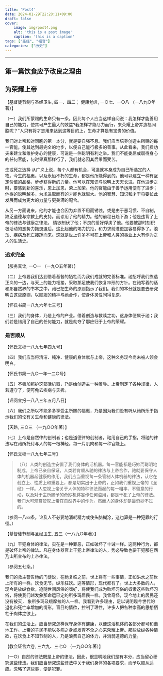 ```yaml
---
title: 'Post4'
date: 2024-01-29T22:20:11+09:00
draft: false
cover:
    image: img/post4.png
    alt: 'this is a post image'
    caption: 'this is a caption'
tags: ["圣经", "福音"]
categories: ["历史"]
---
```



---

## 第一篇饮食应予改良之理由

## 为荣耀上帝

【基督徒节制与圣经卫生, 四一、四二； 健康勉言, 一○七、一○八 （一八九○年著）】 

（一）我们所蒙赐的生命只有一条，因此每个人应当这样自问说：我怎样才能善用自己的能力，使其可产生最大的效益?我怎样才能尽力而行，来荣耀上帝并造福同胞呢？”人只有将才志用来达到这等目的上，生命才算是有宝贵的价值。 

我们对上帝和对同胞的第一本分，就是要自强不息。我们应当培养创造主所赐的每一官能，使其达到最完全的地步，以便自己能行极多的善事。从此看来，我们费功夫来建立和维护身心的健康，可说是一件聪明有利之举。我们不能委屈或弱待身心的任何官能，何时果真那样行了，我们就必因其后果而受苦。 

生或死之选择
从广义上说，每个人都有机会，可造就本身成为自己所选定的人物。今生的福惠，以及永恒不朽的生命，都是他所能得到的。他可以建立一种有坚定价值的品格，步步获得新的力量。他可以在知识与聪明上天天长进。在他进步之时，要感到新的喜乐，恩上加恩，荣上加荣。他的官能由于善予运用便有了进步；他得的聪明越多，为求进取而有的才能也就越大。他的智慧、知识和才干将要长此发展而成为更大的力量与更美满的配合。 

从另一方面说来，他的才能也会因为弃置不用而锈蚀，或是由于恶习惯、不自制，缺乏道德与宗教上的支持，而谬用了他的精力。他的前程日趋下游；他是违背了上帝的律法与健康之律法。 情欲制伏了他；不良的爱好俘虏了他。他要被那时刻积极活动的恶势力拖曳退后，这比起他的竭力抗拒，和力求前进更加容易得多了。浪荡、疾病及死亡接踵而来。这就是世上许多本可在上帝和人类的事业上大有作为之人的生活史。 

### 追求完全
【服务真诠, 一○一 （一九○五年著）】 

（二）上帝要我们达到借着基督的牺牲而为我们成就的完善标准。祂招呼我们拣选正义的一边，与天上的能力相接，采取那足使我们恢复神形的方针。在祂写着的话和那自然界的书本之中，祂已把生命的原则指示了我们。我们的本分就是要去研究明白这些原则，以顺服的精神与祂合作，使身体灵性同得复原。 

【怀氏书简一八九六年七三号】 

（三）我们的身体，乃是上帝的产业。借着创造与救赎之功，这身体便属于祂；我们若是错用了自己的任何能力，就是劫夺了那应归于上帝的荣耀。 

### 是否顺从
【怀氏文稿一八九七年四九号】 

（四）我们应当将清洁、纯净、健康的身体献与上帝，这种义务现今尚未被人领会明白。 

【怀氏书简一九○一年一二○号】 

（五）不善加照护这部活机器，乃是给创造主一种羞辱。上帝制定了各种规律，人若遵守了，便可免去疾病与夭折。 

【评阅宣报一八八三年五月八日】 

（六）我们之所以不能多多享受主所赐的福惠，乃是因为我们没有听从祂所乐于指示我们的论有关生命和健康的律法。 

【天路, 三○三 （一九○○年著）】 

（七）上帝是自然律的创制者；也是道德律的创制者，祂用自己的手指，将祂的律法写在祂所托付与人的每一根神经，每一片肌肉和每一种官能上。 

【怀氏文稿一八九七年三号】 

> （八）人类的创造主安置了我们身体的活机器。每一官能都是巧妙而聪明地制成。上帝已亲自保证，人类若肯顺从祂的律法与上帝合作，祂就要保守人体的机器起健康的作用。我们应当重视每一条管制人体机器的律法，认它在创立上、性质上和重要上，都是切实出于上帝的，正如我们重视上帝的《圣经》一样。人忽视上帝关于人体的特种律法而起的每一粗率、不留意的行动，以及对于主所赐予的奇妙机体妄作任何滥用，都是干犯了上帝的律法。我们大可观赏赞叹上帝在自然界中的作为。然而人的身体却是最奇妙不过的。 

（参阅一八四条，论及人不必要地消耗精力或使头脑糊涂，这也算是一种犯罪的行径。） 

【基督徒节制与圣经卫生, 五三（一八九○年著）】 

（九）干犯身体的律法，实在是一种罪恶，正如破坏了十诫一样。这两种行为，都是破坏上帝的律法。凡在身体器官上干犯上帝律法的人，势必导致也要干犯那在西乃山所宣布的上帝律法。 

（参阅五七条。） 

我们的救主警告祂的门徒说，在祂复临之前，世上将有一些事情，正如洪水之前世上所有的一样。饮食无节，纵乐狂饮。这等情形，现代都有了。世上大多数的人，现今是放纵食欲，追随世间风俗的嗜好，将使我们成为败坏习俗的奴隶这些败坏习俗，将使我们越发象那命运已定的所多玛居民一样。我曾奇怪，现今地上的居民还没有被灭， 象所多玛及蛾摩拉的人一样。我看到许多理由，足以说明现今世代的退化和死亡率增加的情形。盲目的情欲，控制了理性，许多人把各种崇高的思想牺牲于肉体之欲上。 

在我们的生活上，应当研究怎样保守身体有健康，以便这活机体的各部分都可和谐地工作。上帝的子民不能以多病之身或发育不全之心来荣耀上帝。那些放纵各种情欲，在饮食上不知节制的人，乃是浪费自己的体力，并消弱道德的力量。 

【教会证言六卷, 三六九、三七○ （一九○○年著）】 

（一○）自然的律法既是上帝的律法，因此，很显明地我们是有本分，应当留心研究这些律法。我们应当研究这些律法中关于我们身体的各项要求，而予以顺从适应。忽略了这些事，便是犯罪。